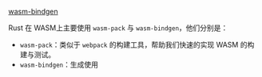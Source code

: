 [wasm-bindgen](https://rustwasm.github.io/docs/wasm-bindgen/introduction.html)

Rust 在 WASM上主要使用 `wasm-pack` 与 `wasm-bindgen`，他们分别是：

- `wasm-pack`：类似于 `webpack` 的构建工具，帮助我们快速的实现 WASM 的构建与测试。
- `wasm-bindgen`：生成使用 